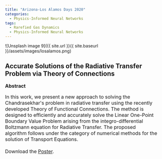 ```yaml
---
title: "Arizona-Los Alamos Days 2020"
categories:
  - Physics-Informed Neural Networks
tags:
  - Rarefied Gas Dynamics
  - Physics-Informed Neural Networks
---
```




![Unsplash image 9]({{ site.url }}{{ site.baseurl }}/assets/images/losalamos.png)


<h2>
Accurate Solutions of the Radiative Transfer Problem via Theory of Connections
</h2>

<font size="3">

<strong>Abstract</strong>

In this work, we present a new approach to solving the Chandrasekhar's problem in radiative transfer using the recently developed Theory of Functional Connections. The method is designed to efficiently and accurately solve the Linear One-Point Boundary Value Problem arising from the integro-differential Boltzmann equation for Radiative Transfer. The proposed algorithm follows under the category of numerical methods for the solution of Transport Equations.
<br>
<br>
<i class="fas fa-download  pr-1 fa-fw"></i> Download the <a href="/assets/images/Mario_LosAlamos_poster.pdf">Poster</a>.

</font>


